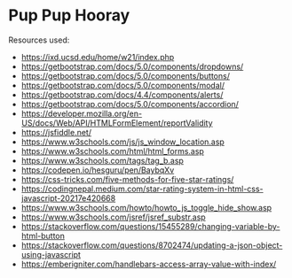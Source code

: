 Pup Pup Hooray
====
Resources used: 
- https://ixd.ucsd.edu/home/w21/index.php
- https://getbootstrap.com/docs/5.0/components/dropdowns/
- https://getbootstrap.com/docs/5.0/components/buttons/
- https://getbootstrap.com/docs/5.0/components/modal/
- https://getbootstrap.com/docs/4.4/components/alerts/
- https://getbootstrap.com/docs/5.0/components/accordion/
- https://developer.mozilla.org/en-US/docs/Web/API/HTMLFormElement/reportValidity
- https://jsfiddle.net/
- https://www.w3schools.com/js/js_window_location.asp
- https://www.w3schools.com/html/html_forms.asp
- https://www.w3schools.com/tags/tag_b.asp
- https://codepen.io/hesguru/pen/BaybqXv
- https://css-tricks.com/five-methods-for-five-star-ratings/
- https://codingnepal.medium.com/star-rating-system-in-html-css-javascript-20217e420668
- https://www.w3schools.com/howto/howto_js_toggle_hide_show.asp
- https://www.w3schools.com/jsref/jsref_substr.asp
- https://stackoverflow.com/questions/15455289/changing-variable-by-html-button
- https://stackoverflow.com/questions/8702474/updating-a-json-object-using-javascript
- https://emberigniter.com/handlebars-access-array-value-with-index/
